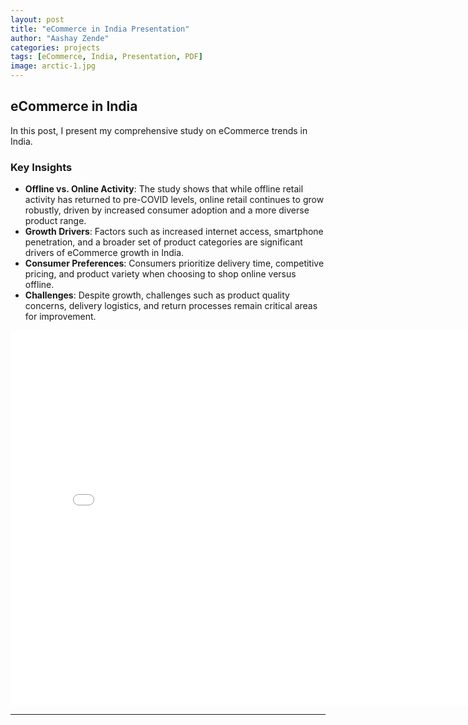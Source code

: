 ```yaml
---
layout: post
title: "eCommerce in India Presentation"
author: "Aashay Zende"
categories: projects
tags: [eCommerce, India, Presentation, PDF]
image: arctic-1.jpg
---
```


## eCommerce in India

In this post, I present my comprehensive study on eCommerce trends in India. 

### Key Insights

- **Offline vs. Online Activity**: The study shows that while offline retail activity has returned to pre-COVID levels, online retail continues to grow robustly, driven by increased consumer adoption and a more diverse product range.
- **Growth Drivers**: Factors such as increased internet access, smartphone penetration, and a broader set of product categories are significant drivers of eCommerce growth in India.
- **Consumer Preferences**: Consumers prioritize delivery time, competitive pricing, and product variety when choosing to shop online versus offline.
- **Challenges**: Despite growth, challenges such as product quality concerns, delivery logistics, and return processes remain critical areas for improvement.


<div class="pdf-embed-container">
    <iframe src="/posts/assets/pdf/eComm India.pdf#toolbar=0" width="800" height="600" style="border: none;"></iframe>
</div>


---